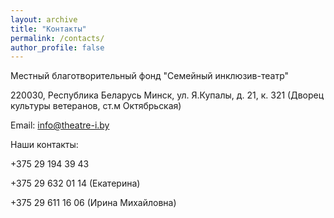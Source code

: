 ```yaml
---
layout: archive
title: "Контакты"
permalink: /contacts/
author_profile: false
---
```


Местный благотворительный фонд "Семейный инклюзив-театр"

220030, Республика Беларусь Минск, ул. Я.Купалы, д. 21, к. 321 (Дворец культуры ветеранов, ст.м Октябрьская) 


Email: info@theatre-i.by

Наши контакты:

+375 29 194 39 43

+375 29 632 01 14 (Екатерина)

+375 29 611 16 06 (Ирина Михайловна)